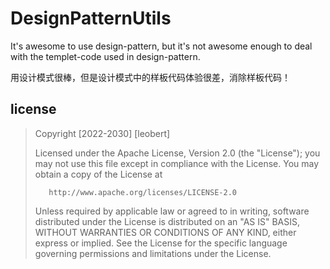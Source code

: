 # DesignPatternUtils
It's awesome to use design-pattern, but it's not awesome enough to deal with the templet-code used in design-pattern.

用设计模式很棒，但是设计模式中的样板代码体验很差，消除样板代码！

## license

>   Copyright [2022-2030] [leobert]
>
> Licensed under the Apache License, Version 2.0 (the "License");
> you may not use this file except in compliance with the License.
> You may obtain a copy of the License at
> 
>        http://www.apache.org/licenses/LICENSE-2.0
> 
> Unless required by applicable law or agreed to in writing, software
> distributed under the License is distributed on an "AS IS" BASIS,
> WITHOUT WARRANTIES OR CONDITIONS OF ANY KIND, either express or implied.
> See the License for the specific language governing permissions and
> limitations under the License.